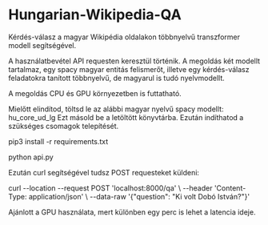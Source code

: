 # Hungarian-Wikipedia-QA
Kérdés-válasz a magyar Wikipédia oldalakon többnyelvű transzformer modell segítségével.

A használatbevétel API requesten keresztül történik. 
A megoldás két modellt tartalmaz, egy spacy magyar entitás felismerőt, illetve egy kérdés-válasz feladatokra tanított többnyelvű, de magyarul is tudó nyelvmodellt.

A megoldás CPU és GPU környezetben is futtatható. 


Mielőtt elindítod, töltsd le az alábbi magyar nyelvű spacy modellt: hu_core_ud_lg 
Ezt másold be a letöltött könyvtárba.
Ezután indíthatod a szükséges csomagok telepítését.

pip3 install -r requirements.txt


python api.py

Ezután curl segítségével tudsz POST requesteket küldeni: 

curl --location --request POST 'localhost:8000/qa' \ --header 'Content-Type: application/json' \ --data-raw '{"question": "Ki volt Dobó István?"}'


Ajánlott a GPU használata, mert különben egy perc is lehet a latencia ideje.
